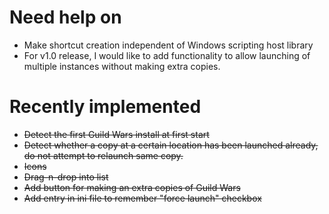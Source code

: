 # Need help on #
  * Make shortcut creation independent of Windows scripting host library
  * For v1.0 release, I would like to add functionality to allow launching of multiple instances without making extra copies.

# Recently implemented #
  * ~~Detect the first Guild Wars install at first start~~
  * ~~Detect whether a copy at a certain location has been launched already, do not attempt to relaunch same copy.~~
  * ~~Icons~~
  * ~~Drag-n-drop into list~~
  * ~~Add button for making an extra copies of Guild Wars~~
  * ~~Add entry in ini file to remember "force launch" checkbox~~